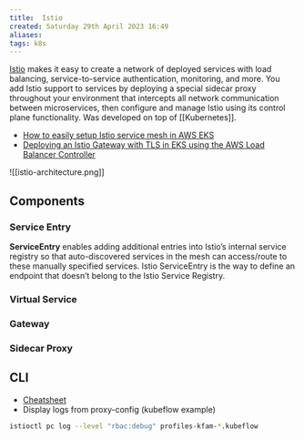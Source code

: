 ```yaml
---
title:  Istio
created: Saturday 29th April 2023 16:49
aliases: 
tags: k8s
---
```

[Istio](https://istio.io/) makes it easy to create a network of deployed services with load balancing, service-to-service authentication, monitoring, and more. You add Istio support to services by deploying a special sidecar proxy throughout your environment that intercepts all network communication between microservices, then configure and manage Istio using its control plane functionality. Was developed on top of [[Kubernetes]].

- [How to easily setup Istio service mesh in AWS EKS](https://www.linkedin.com/pulse/how-easily-setup-istio-service-mesh-aws-eks-ihar-vauchok)
- [Deploying an Istio Gateway with TLS in EKS using the AWS Load Balancer Controller](https://itnext.io/deploying-an-istio-gateway-with-tls-in-eks-using-the-aws-load-balancer-controller-448812e081e5)


![[istio-architecture.png]]

## Components

### Service Entry

**ServiceEntry** enables adding additional entries into Istio’s internal service registry so that auto-discovered services in the mesh can access/route to these manually specified services. Istio ServiceEntry is the way to define an endpoint that doesn’t belong to the Istio Service Registry.

### Virtual Service

### Gateway

### Sidecar Proxy
## CLI

- [Cheatsheet](https://istio-cheatsheet.tetratelabs.io/istioctl)
- Display logs from proxy-config (kubeflow example)

```bash
istioctl pc log --level "rbac:debug" profiles-kfam-*.kubeflow
```